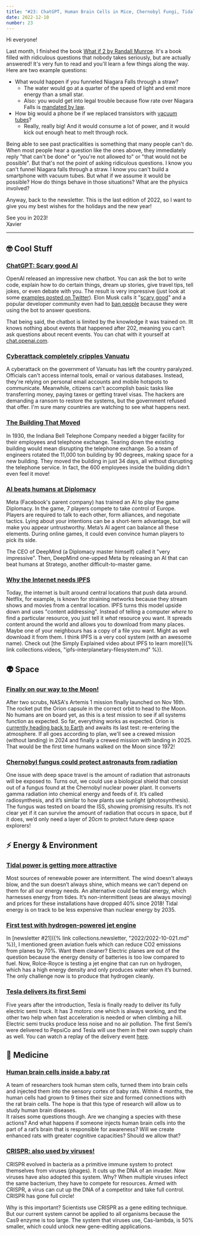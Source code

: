 ```yaml
---
title: "#23: ChatGPT, Human Brain Cells in Mice, Chernobyl Fungi, Tidal Power, Semi Trucks, and more!"
date: 2022-12-10
number: 23
---
```


Hi everyone!

Last month, I finished the book [What if 2 by Randall Munroe](https://xkcd.com/what-if-2/). It's a book filled with ridiculous questions that nobody takes seriously, but are actually answered! It's very fun to read and you'll learn a few things along the way. Here are two example questions:

* What would happen if you funneled Niagara Falls through a straw?
	* The water would go at a quarter of the speed of light and emit more energy than a small star.
	* Also: you would get into legal trouble because flow rate over Niagara Falls is [mandated by law](https://www.ijc.org/en/nbc/watershed/faq/2).
* How big would a phone be if we replaced transistors with [vacuum tubes](https://en.wikipedia.org/wiki/Vacuum_tube)?
	* Really, really big! And it would consume a lot of power, and it would kick out enough heat to melt through rock.

Being able to see past practicalities is something that many people can't do. When most people hear a question like the ones above, they immediately reply "that can't be done" or "you're not allowed to" or "that would not be possible". But that's not the point of asking ridiculous questions. I know you can't funnel Niagara falls through a straw. I know you can't build a smartphone with vacuum tubes. But what if we assume it would be possible? How do things behave in those situations? What are the physics involved?

Anyway, back to the newsletter. This is the last edition of 2022, so I want to give you my best wishes for the holidays and the new year!

See you in 2023!  
Xavier

<!--more-->

---

## 🤓 Cool Stuff

### [ChatGPT: Scary good AI](https://slate.com/technology/2022/12/chatgpt-openai-artificial-intelligence-chatbot-whoa.html)
OpenAI released an impressive new chatbot. You can ask the bot to write code, explain how to do certain things, dream up stories, give travel tips, tell jokes, or even debate with you. The result is very impressive (just look at some [examples posted on Twitter](https://twitter.com/search?q=chatgpt&src=typed_query)). Elon Musk calls it "[scary good](https://twitter.com/elonmusk/status/1599128577068650498)" and a popular developer community even had to [ban people](https://www.theverge.com/2022/12/5/23493932/chatgpt-ai-generated-answers-temporarily-banned-stack-overflow-llms-dangers) because they were using the bot to answer questions.

That being said, the chatbot is limited by the knowledge it was trained on. IIt knows nothing about events that happened after 202, meaning you can’t ask questions about recent events. You can chat with it yourself at [chat.openai.com](https://chat.openai.com).



### [Cyberattack completely cripples Vanuatu](https://www.bbc.com/news/world-asia-63632129)
A cyberattack on the government of Vanuatu has left the country paralyzed. Officials can't access internal tools, email or various databases. Instead, they're relying on personal email accounts and mobile hotspots to communicate. Meanwhile, citizens can't accomplish basic tasks like transferring money, paying taxes or getting travel visas. The hackers are demanding a ransom to restore the systems, but the government refused that offer. I'm sure many countries are watching to see what happens next.


### [The Building That Moved](https://www.archdaily.com/973183/the-building-that-moved-how-did-they-move-an-11000-ton-telephone-exchange-without-suspending-its-operations)
In 1930, the Indiana Bell Telephone Company needed a bigger facility for their employees and telephone exchange. Tearing down the existing building would mean disrupting the telephone exchange. So a team of engineers rotated the 11,000 ton building by 90 degrees, making space for a new building. They moved the building in just 34 days, all without disrupting the telephone service. In fact, the 600 employees inside the building didn’t even feel it move!


### [AI beats humans at Diplomacy](https://theconversation.com/an-ai-named-cicero-can-beat-humans-in-diplomacy-a-complex-alliance-building-game-heres-why-thats-a-big-deal-195208)
Meta (Facebook's parent company) has trained an AI to play the game Diplomacy. In the game, 7 players compete to take control of Europe. Players are required to talk to each other, form alliances, and negotiate tactics. Lying about your intentions can be a short-term advantage, but will make you appear untrustworthy. Meta’s AI agent can balance all these elements. During online games, it could even convince human players to pick its side.

The CEO of DeepMind (a Diplomacy master himself) called it "very impressive". Then, DeepMind one-upped Meta by releasing an AI that can beat humans at Stratego, another difficult-to-master game. 


### [Why the Internet needs IPFS](https://spectrum.ieee.org/peer-to-peer-network)
Today, the internet is built around central locations that push data around. Netflix, for example, is known for straining networks because they stream shows and movies from a central location. IPFS turns this model upside down and uses "content addressing". Instead of telling a computer *where* to find a particular resource, you just tell it *what* resource you want. It spreads content around the world and allows you to download from many places. Maybe one of your neighbours has a copy of a file you want. Might as well download it from them. 
I think IPFS is a very cool system (with an awesome name). Check out [the Simply Explained video about IPFS to learn more]({% link collections.videos, "ipfs-interplanetary-filesystem.md" %}).



## 👽 Space
### [Finally on our way to the Moon!](https://www.theverge.com/2022/11/16/23461490/nasa-artemis-1-success-launch-sls)
After two scrubs, NASA's Artemis 1 mission finally launched on Nov 16th. The rocket put the Orion capsule in the correct orbit to head to the Moon. No humans are on board yet, as this is a test mission to see if all systems function as expected. So far, everything works as expected. Orion is [currently heading back to Earth](https://blogs.nasa.gov/artemis/2022/12/05/artemis-i-flight-day-20-orion-conducts-return-powered-flyby/) and awaits its last test: re-entering the atmosphere. If all goes according to plan, we'll see a crewed  mission (without landing) in 2024 and finally a crewed mission *with* landing in 2025. That would be the first time humans walked on the Moon since 1972!


### [Chernobyl fungus could protect astronauts from radiation](https://www.freethink.com/space/radiation-on-mars-fungus)
One issue with deep space travel is the amount of radiation that astronauts will be exposed to. Turns out, we could use a biological shield that consist out of a fungus found at the Chernobyl nuclear power plant. It converts gamma radiation into chemical energy and feeds of it. It’s called radiosynthesis, and it’s similar to how plants use sunlight (photosynthesis). The fungus was tested on board the ISS, showing promising results. It’s not clear yet if it can survive the amount of radiation that occurs in space, but if it does, we’d only need a layer of 20cm to protect future deep space explorers!


## ⚡️ Energy & Environment
### [Tidal power is getting more attractive](https://www.theguardian.com/environment/2022/nov/23/tidal-stream-energy-costs-ebb-reliability-flows)
Most sources of renewable power are intermittent. The wind doesn’t always blow, and the sun doesn’t always shine, which means we can’t depend on them for all our energy needs. An alternative could be tidal energy, which harnesses energy from tides. It’s non-intermittent (seas are always moving) and prices for these installations have dropped 40% since 2018! Tidal energy is on track to be less expensive than nuclear energy by 2035.


### [First test with hydrogen-powered jet engine](https://www.freethink.com/transportation/hydrogen-fuel-56682)
In [newsletter #21]({% link collections.newsletter, "2022/2022-10-021.md" %}), I mentioned green aviation fuels which can reduce CO2 emissions from planes by 70%. Want them cleaner? Electric planes are out of the question because the energy density of batteries is too low compared to fuel. Now, Rolce-Royce is testing a jet engine that can run on hydrogen, which has a high energy density and only produces water when it’s burned. The only challenge now is to produce that hydrogen cleanly.


### [Tesla delivers its first Semi](https://edition.cnn.com/2022/12/01/business/tesla-semi-pepsi/index.html)
Five years after the introduction, Tesla is finally ready to deliver its fully electric semi truck. It has 3 motors: one which is always working, and the other two help when fast acceleration is needed or when climbing a hill. Electric semi trucks produce less noise and no air pollution. The first Semi’s were delivered to PepsiCo and Tesla will use them in their own supply chain as well. You can watch a replay of the delivery event [here](https://www.youtube.com/watch?v=LtOqU2o81iI).



## 🏥 Medicine
### [Human brain cells inside a baby rat](https://www.technologyreview.com/2022/10/12/1061204/human-brain-cells-transplanted-baby-rats-brains/)
A team of researchers took human stem cells, turned them into brain cells and injected them into the sensory cortex of baby rats. Within 4 months, the human cells had grown to 9 times their size and formed connections with the rat brain cells. The hope is that this type of research will allow us to study human brain diseases.  
It raises some questions though. Are we changing a species with these actions? And what happens if someone injects human brain cells into the part of a rat’s brain that is responsible for awareness? Will we create enhanced rats with greater cognitive capacities? Should we allow that?



### [CRISPR: also used by viruses!](https://www.science.org/content/article/crispr-so-popular-even-viruses-may-use-it)
CRISPR evolved in bacteria as a primitive immune system to protect themselves from  viruses (phages). It cuts up the DNA of an invader. Now viruses have also adopted this system. Why? When multiple viruses infect the same bacterium, they have to compete for resources. Armed with CRISPR, a virus can cut up the DNA of a competitor and take full control. CRISPR has gone full circle!

Why is this important? Scientists use CRISPR as a gene editing technique. But our current system cannot be applied to all organisms because the Cas9 enzyme is too large. The system that viruses use, Cas-lambda, is 50% smaller, which could unlock new gene-editing applications.

